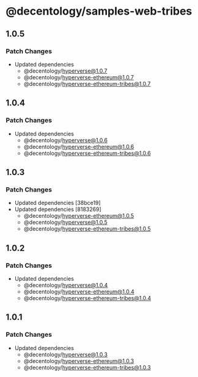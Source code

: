 # @decentology/samples-web-tribes

## 1.0.5

### Patch Changes

-   Updated dependencies
    -   @decentology/hyperverse@1.0.7
    -   @decentology/hyperverse-ethereum@1.0.7
    -   @decentology/hyperverse-ethereum-tribes@1.0.7

## 1.0.4

### Patch Changes

-   Updated dependencies
    -   @decentology/hyperverse@1.0.6
    -   @decentology/hyperverse-ethereum@1.0.6
    -   @decentology/hyperverse-ethereum-tribes@1.0.6

## 1.0.3

### Patch Changes

-   Updated dependencies [38bce19]
-   Updated dependencies [8183269]
    -   @decentology/hyperverse-ethereum@1.0.5
    -   @decentology/hyperverse@1.0.5
    -   @decentology/hyperverse-ethereum-tribes@1.0.5

## 1.0.2

### Patch Changes

-   Updated dependencies
    -   @decentology/hyperverse@1.0.4
    -   @decentology/hyperverse-ethereum@1.0.4
    -   @decentology/hyperverse-ethereum-tribes@1.0.4

## 1.0.1

### Patch Changes

-   Updated dependencies
    -   @decentology/hyperverse@1.0.3
    -   @decentology/hyperverse-ethereum@1.0.3
    -   @decentology/hyperverse-ethereum-tribes@1.0.3
